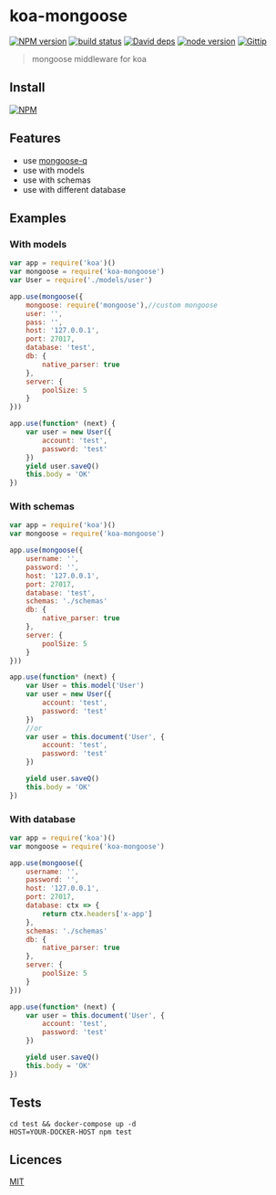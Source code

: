 # koa-mongoose

[![NPM version][npm-image]][npm-url]
[![build status][travis-image]][travis-url]
[![David deps][david-image]][david-url]
[![node version][node-image]][node-url]
[![Gittip][gittip-image]][gittip-url]

[npm-image]: https://img.shields.io/npm/v/koa-mongoose.svg?style=flat-square
[npm-url]: https://npmjs.org/package/koa-mongoose
[travis-image]: https://travis-ci.org/Jackong/koa-mongoose.svg?branch=master
[travis-url]: https://travis-ci.org/Jackong/koa-mongoose
[david-image]: https://img.shields.io/david/Jackong/koa-mongoose.svg?style=flat-square
[david-url]: https://david-dm.org/Jackong/koa-mongoose
[node-image]: https://img.shields.io/badge/node.js-%3E=_0.11-green.svg?style=flat-square
[node-url]: http://nodejs.org/download/
[gittip-image]: https://img.shields.io/gratipay/Jackong.svg
[gittip-url]: https://gratipay.com/~Jackong

> mongoose middleware for koa

## Install

[![NPM](https://nodei.co/npm/koa-mongoose.png?downloads=true)](https://nodei.co/npm/koa-mongoose/)

## Features

* use [mongoose-q](https://github.com/iolo/mongoose-q)
* use with models
* use with schemas
* use with different database


## Examples

### With models

```js
var app = require('koa')()
var mongoose = require('koa-mongoose')
var User = require('./models/user')

app.use(mongoose({
    mongoose: require('mongoose'),//custom mongoose
    user: '',
    pass: '',
    host: '127.0.0.1',
    port: 27017,
    database: 'test',
    db: {
        native_parser: true
    },
    server: {
        poolSize: 5
    }
}))

app.use(function* (next) {
    var user = new User({
        account: 'test',
        password: 'test'
    })
    yield user.saveQ()
    this.body = 'OK'
})

```

### With schemas

```js
var app = require('koa')()
var mongoose = require('koa-mongoose')

app.use(mongoose({
    username: '',
    password: '',
    host: '127.0.0.1',
    port: 27017,
    database: 'test',
    schemas: './schemas'
    db: {
        native_parser: true
    },
    server: {
        poolSize: 5
    }
}))

app.use(function* (next) {
    var User = this.model('User')
    var user = new User({
        account: 'test',
        password: 'test'
    })
    //or
    var user = this.document('User', {
        account: 'test',
        password: 'test'
    })

    yield user.saveQ()
    this.body = 'OK'
})
```

### With database
```js
var app = require('koa')()
var mongoose = require('koa-mongoose')

app.use(mongoose({
    username: '',
    password: '',
    host: '127.0.0.1',
    port: 27017,
    database: ctx => {
        return ctx.headers['x-app']
    },
    schemas: './schemas'
    db: {
        native_parser: true
    },
    server: {
        poolSize: 5
    }
}))

app.use(function* (next) {
    var user = this.document('User', {
        account: 'test',
        password: 'test'
    })

    yield user.saveQ()
    this.body = 'OK'
})
```

## Tests
```shell
cd test && docker-compose up -d
HOST=YOUR-DOCKER-HOST npm test
```

## Licences

[MIT](LICENSE)
